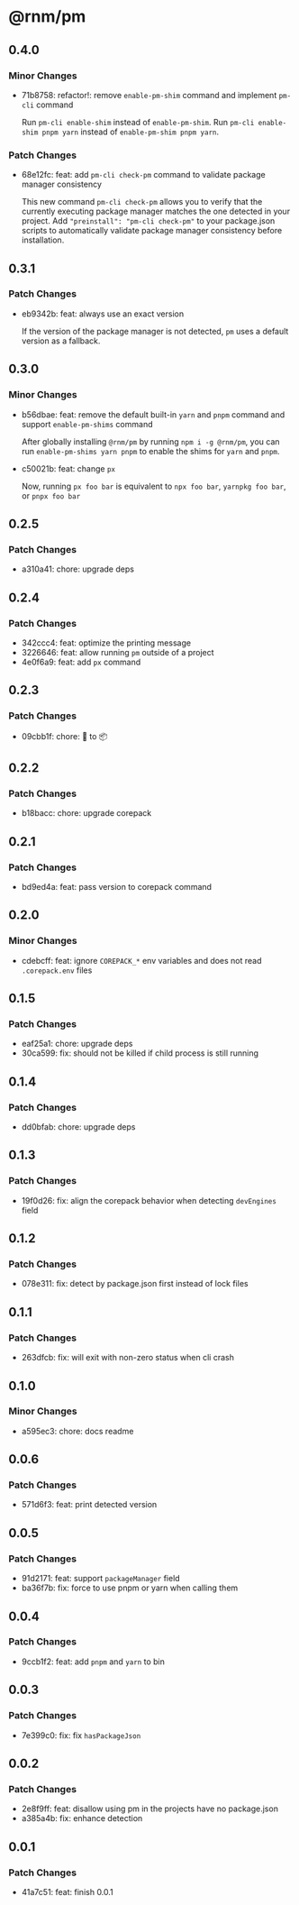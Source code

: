 # @rnm/pm

## 0.4.0

### Minor Changes

- 71b8758: refactor!: remove `enable-pm-shim` command and implement `pm-cli` command

  Run `pm-cli enable-shim` instead of `enable-pm-shim`.
  Run `pm-cli enable-shim pnpm yarn` instead of `enable-pm-shim pnpm yarn`.

### Patch Changes

- 68e12fc: feat: add `pm-cli check-pm` command to validate package manager consistency

  This new command `pm-cli check-pm` allows you to verify that the currently executing package manager matches the one detected in your project. Add `"preinstall": "pm-cli check-pm"` to your package.json scripts to automatically validate package manager consistency before installation.

## 0.3.1

### Patch Changes

- eb9342b: feat: always use an exact version

  If the version of the package manager is not detected, `pm` uses a default version as a fallback.

## 0.3.0

### Minor Changes

- b56dbae: feat: remove the default built-in `yarn` and `pnpm` command and support `enable-pm-shims` command

  After globally installing `@rnm/pm` by running `npm i -g @rnm/pm`, you can run `enable-pm-shims yarn pnpm` to enable the shims for `yarn` and `pnpm`.

- c50021b: feat: change `px`

  Now, running `px foo bar` is equivalent to `npx foo bar`, `yarnpkg foo bar`, or `pnpx foo bar`

## 0.2.5

### Patch Changes

- a310a41: chore: upgrade deps

## 0.2.4

### Patch Changes

- 342ccc4: feat: optimize the printing message
- 3226646: feat: allow running `pm` outside of a project
- 4e0f6a9: feat: add `px` command

## 0.2.3

### Patch Changes

- 09cbb1f: chore: 💼 to 📦

## 0.2.2

### Patch Changes

- b18bacc: chore: upgrade corepack

## 0.2.1

### Patch Changes

- bd9ed4a: feat: pass version to corepack command

## 0.2.0

### Minor Changes

- cdebcff: feat: ignore `COREPACK_*` env variables and does not read `.corepack.env` files

## 0.1.5

### Patch Changes

- eaf25a1: chore: upgrade deps
- 30ca599: fix: should not be killed if child process is still running

## 0.1.4

### Patch Changes

- dd0bfab: chore: upgrade deps

## 0.1.3

### Patch Changes

- 19f0d26: fix: align the corepack behavior when detecting `devEngines` field

## 0.1.2

### Patch Changes

- 078e311: fix: detect by package.json first instead of lock files

## 0.1.1

### Patch Changes

- 263dfcb: fix: will exit with non-zero status when cli crash

## 0.1.0

### Minor Changes

- a595ec3: chore: docs readme

## 0.0.6

### Patch Changes

- 571d6f3: feat: print detected version

## 0.0.5

### Patch Changes

- 91d2171: feat: support `packageManager` field
- ba36f7b: fix: force to use pnpm or yarn when calling them

## 0.0.4

### Patch Changes

- 9ccb1f2: feat: add `pnpm` and `yarn` to bin

## 0.0.3

### Patch Changes

- 7e399c0: fix: fix `hasPackageJson`

## 0.0.2

### Patch Changes

- 2e8f9ff: feat: disallow using pm in the projects have no package.json
- a385a4b: fix: enhance detection

## 0.0.1

### Patch Changes

- 41a7c51: feat: finish 0.0.1
